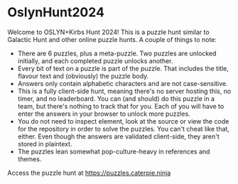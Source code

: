# OslynHunt2024

 Welcome to OSLYN+Kirbs Hunt 2024! This is a puzzle hunt similar to Galactic Hunt and other online puzzle hunts. A couple of things to note:

- There are 6 puzzles, plus a meta-puzzle. Two puzzles are unlocked initially, and each completed puzzle unlocks another.
- Every bit of text on a puzzle is part of the puzzle. That includes the title, flavour text and (obviously) the puzzle body.
- Answers only contain alphabetic characters and are not case-sensitive.
- This is a fully client-side hunt, meaning there's no server hosting this, no timer, and no leaderboard. You can (and should) do this puzzle in a team, but there's nothing to track that for you. Each of you will have to enter the answers in your browser to unlock more puzzles.
- You do not need to inspect element, look at the source or view the code for the repository in order to solve the puzzles. You can't cheat like that, either. Even though the answers are validated client-side, they aren't stored in plaintext.
- The puzzles lean somewhat pop-culture-heavy in references and themes.

Access the puzzle hunt at https://puzzles.caterpie.ninja